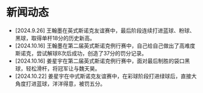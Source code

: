# 新闻动态

- [2024.9.26] 王翰墨在英式斯诺克友谊赛中，最后阶段连续打进蓝球、粉球、黑球，取得单杆18分的历史新高。
- [2024.10.16] 王翰墨在第二届英式斯诺克例行赛中，自己给自己做出了高难度斯诺克，尝试解球8次后成功，创造了37分的罚分记录。
- [2024.10.16] 姜星宇在第二届英式斯诺克例行赛中，面对最后制胜的袋口黑球，轻松滑杆，将冠军让与魏天昊。
- [2024.10.22] 姜星宇在中式斯诺克友谊赛中，在彩球阶段打进绿球后，直接大角度打进蓝球，洋洋得意，被罚五分。
